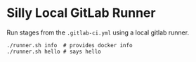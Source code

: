 # Silly Local GitLab Runner
Run stages from the `.gitlab-ci.yml` using a local gitlab runner.
```
./runner.sh info  # provides docker info
./runner.sh hello # says hello
```